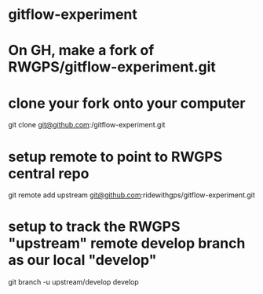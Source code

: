 # gitflow-experiment
# On GH, make a fork of RWGPS/gitflow-experiment.git
# clone your fork onto your computer
git clone git@github.com:<your-GH-username-here>/gitflow-experiment.git
# setup remote to point to RWGPS central repo
git remote add upstream git@github.com:ridewithgps/gitflow-experiment.git
# setup to track the RWGPS "upstream" remote develop branch as our local "develop"
git branch -u upstream/develop develop
